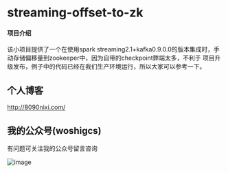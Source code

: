 # streaming-offset-to-zk
#### 项目介绍
该小项目提供了一个在使用spark streaming2.1+kafka0.9.0.0的版本集成时，手动存储偏移量到zookeeper中，因为自带的checkpoint弊端太多，不利于
项目升级发布，例子中的代码已经在我们生产环境运行，所以大家可以参考一下。

## 个人博客

<http://8090nixi.com/>

## 我的公众号(woshigcs)

有问题可关注我的公众号留言咨询

![image](https://github.com/qindongliang/answer_sheet_scan/blob/master/imgs/gcs.jpg)

